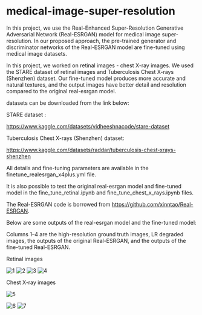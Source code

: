 # medical-image-super-resolution
 
In this project, we use the Real-Enhanced Super-Resolution Generative Adversarial Network (Real-ESRGAN) model for medical image super-resolution.
In our proposed approach, the pre-trained generator and discriminator networks of the 
Real-ESRGAN model are fine-tuned using medical image datasets.

In this project, we worked on retinal images - chest X-ray images. We used the STARE dataset of retinal images and Tuberculosis Chest X-rays (Shenzhen) dataset.
Our fine-tuned model produces more accurate and natural textures, and the output images have better detail and resolution compared to the original real-esrgan model.

datasets can be downloaded from the link below: 

STARE dataset :

https://www.kaggle.com/datasets/vidheeshnacode/stare-dataset

Tuberculosis Chest X-rays (Shenzhen) dataset:

https://www.kaggle.com/datasets/raddar/tuberculosis-chest-xrays-shenzhen

All details and fine-tuning parameters are available in the finetune_realesrgan_x4plus.yml file.

It is also possible to test the original real-esrgan model and fine-tuned model in the fine_tune_retinal.ipynb and fine_tune_chest_x_rays.ipynb files.

The Real-ESRGAN code is borrowed from https://github.com/xinntao/Real-ESRGAN.

Below are some outputs of the real-esrgan model and the fine-tuned model:

Columns 1–4 are the high-resolution ground truth images, LR degraded images, the outputs of the original Real-ESRGAN, and the outputs of the fine-tuned Real-ESRGAN.

Retinal images

![1](https://user-images.githubusercontent.com/47056654/200134886-6d489c3c-0478-444a-bdb6-f06c817eaa3f.jpeg)
![2](https://user-images.githubusercontent.com/47056654/197844747-d870e2c2-5cad-45bd-a9bf-01bcbc4b30ec.jpeg)
![3](https://user-images.githubusercontent.com/47056654/200134905-7111373e-14f5-4bbf-a9ae-3fe5cd74e1c2.jpeg)
![4](https://user-images.githubusercontent.com/47056654/197783954-dfe2c0b1-9cba-4359-85e2-7d01af913e7d.jpeg)

Chest X-ray images 

![5](https://user-images.githubusercontent.com/47056654/197784017-a40d6ddd-baca-4a0c-8406-c33c65c527b2.jpeg)

![6](https://user-images.githubusercontent.com/47056654/197784062-8025888f-7873-4017-8ee6-797dbf7d9de7.jpeg)
![7](https://user-images.githubusercontent.com/47056654/197784093-19a0c6cd-335a-4f7a-b871-c30bcf6f8042.jpeg)


